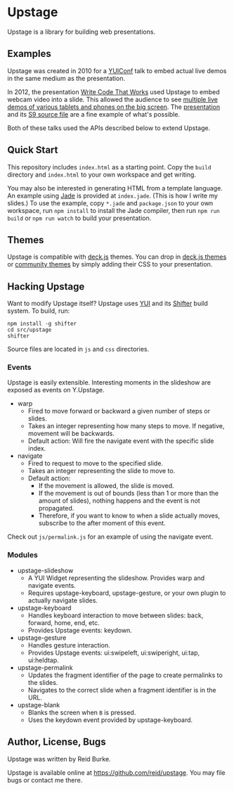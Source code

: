 # Upstage

Upstage is a library for building web presentations.

## Examples

Upstage was created in 2010 for a [YUIConf](http://yuilibrary.com/yuiconf/) talk to
embed actual live demos in the same medium as the presentation.

In 2012, the presentation [Write Code That Works][wctw] used Upstage
to embed webcam video into a slide. This allowed the audience to see
[multiple live demos of various tablets and phones on the big screen][demo].
The [presentation][wctw] and its [S9 source file][wctw-source] are
a fine example of what's possible.

Both of these talks used the APIs described below to extend Upstage.

## Quick Start

This repository includes `index.html` as a starting point.
Copy the `build` directory and `index.html` to your own workspace and get writing.

You may also be interested in generating HTML from a template language.
An example using [Jade][] is provided at `index.jade`. (This is how I write my slides.)
To use the example, copy `*.jade` and `package.json` to your own workspace,
run `npm install` to install the Jade compiler, then run `npm run build` or `npm run watch`
to build your presentation.

## Themes

Upstage is compatible with [deck.js][] themes.
You can drop in [deck.js themes](https://github.com/imakewebthings/deck.js/tree/master/themes/style)
or [community themes](https://github.com/imakewebthings/deck.js/wiki#visual-themes) by simply adding
their CSS to your presentation.

## Hacking Upstage

Want to modify Upstage itself? Upstage uses [YUI][] and its [Shifter][] build system. To build, run:

    npm install -g shifter
    cd src/upstage
    shifter

Source files are located in `js` and `css` directories.

### Events

Upstage is easily extensible. Interesting moments in the slideshow are exposed as events on Y.Upstage.

- warp
    - Fired to move forward or backward a given number of steps or slides.
    - Takes an integer representing how many steps to move. If negative, movement will be backwards.
    - Default action: Will fire the navigate event with the specific slide index.
- navigate
    - Fired to request to move to the specified slide.
    - Takes an integer representing the slide to move to.
    - Default action:
        - If the movement is allowed, the slide is moved.
        - If the movement is out of bounds (less than 1 or more than the amount of slides), nothing happens and the event is not propagated.
        - Therefore, if you want to know to when a slide actually moves, subscribe to the after moment of this event.

Check out `js/permalink.js` for an example of using the navigate event.

### Modules

- upstage-slideshow
    - A YUI Widget representing the slideshow. Provides warp and navigate events.
    - Requires upstage-keyboard, upstage-gesture, or your own plugin to actually navigate slides.
- upstage-keyboard
    - Handles keyboard interaction to move between slides: back, forward, home, end, etc.
    - Provides Upstage events: keydown.
- upstage-gesture
    - Handles gesture interaction.
    - Provides Upstage events: ui:swipeleft, ui:swiperight, ui:tap, ui:heldtap.
- upstage-permalink
    - Updates the fragment identifier of the page to create permalinks to the slides.
    - Navigates to the correct slide when a fragment identifier is in the URL.
- upstage-blank
    - Blanks the screen when `B` is pressed.
    - Uses the keydown event provided by upstage-keyboard.

## Author, License, Bugs

Upstage was written by Reid Burke.

Upstage is available online at <https://github.com/reid/upstage>. You may file bugs or contact me there.

  [YUI]: http://yuilibrary.com/
  [Jade]: http://cssdeck.com/labs/learning-the-jade-templating-engine-syntax
  [Shifter]: http://yui.github.io/shifter/
  [deck.js]: https://github.com/imakewebthings/deck.js
  [wctw]: http://reid.github.io/decks/2012/yuiconf/yeti.html
  [wctw-source]: https://github.com/reid/decks/blob/3960963d59da53e5098cb22697a6a5a2d7b8d171/2012/yuiconf/yeti.text
  [demo]: https://www.youtube.com/watch?feature=player_detailpage&v=lA6XVosv04E#t=849
